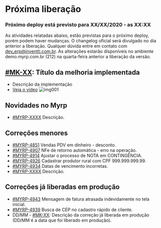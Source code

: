 # Próxima liberação

### Próximo deploy está previsto para XX/XX/2020 - as XX:XX
As atividades relatadas abaixo, estão previstas para o próximo deploy, porém podem haver mudanças. O changelog oficial será divulgado no dia anterior a liberação. Qualquer dúvida entre em contato com dev_erp@inventti.com.br.
As alterações estarão disponíveis no ambiente demo.myrp.com.br (212) na quarta-feira anterior a liberação da versão.

## [#MK-XX](https://devmyrp.atlassian.net/browse/MK-XX): Título da melhoria implementada
* Descrição da implementação
* [Veja o vídeo](http://recordit.co/2MyFCjFpdq)
![img001](https://i.imgur.com/XXXX.png)

## Novidades no Myrp
* [#MYRP-XXXX](https://devmyrp.atlassian.net/browse/MYRP-XXXX) Descrição.

## Correções menores
* [#MYRP-4851](https://devmyrp.atlassian.net/browse/MYRP-4851) Vendas PDV em dinheiro - desconto.
* [#MYRP-4907](https://devmyrp.atlassian.net/browse/MYRP-4907) NFe de retorno automática - erro na operação.
* [#MYRP-4914](https://devmyrp.atlassian.net/browse/MYRP-4914) Ajustar o processo de NOTA em CONTINGÊNCIA.
* [#MYRP-4926](https://devmyrp.atlassian.net/browse/MYRP-4926) Cadastrar produtor rural com CPF 999.999.999.99.
* [#MYRP-4934](https://devmyrp.atlassian.net/browse/MYRP-4934) Datas de vencimento incorretas.
* [#MYRP-XXXX](https://devmyrp.atlassian.net/browse/MYRP-XXXX) Descrição.

## Correções já liberadas em produção
* [#MYRP-4943](https://devmyrp.atlassian.net/browse/MYRP-4943) Mensagem de fatura atrasada indevidamente no tela inicial.
* [#MYRP-4939](https://devmyrp.atlassian.net/browse/MYRP-4939) Busca de CEP no cadastro rápido de cliente.
* DD/MM - [#MK-XX](https://devmyrp.atlassian.net/browse/MK-XX): Descrição da correção já liberada em produção (DD/MM é a data que foi liberado em produção).

